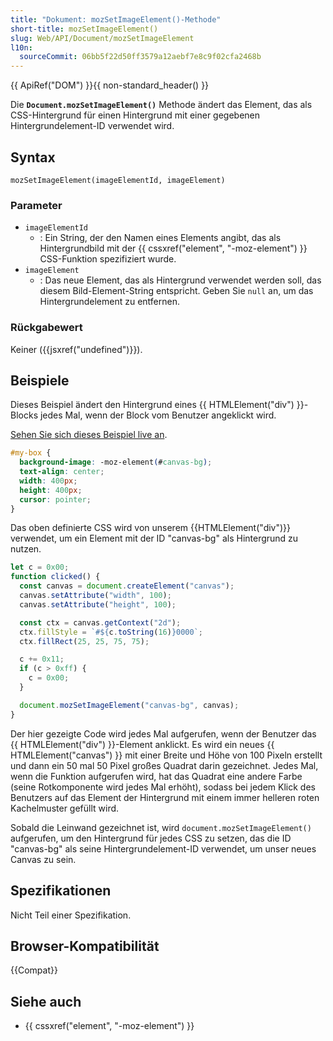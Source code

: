 ```yaml
---
title: "Dokument: mozSetImageElement()-Methode"
short-title: mozSetImageElement()
slug: Web/API/Document/mozSetImageElement
l10n:
  sourceCommit: 06bb5f22d50ff3579a12aebf7e8c9f02cfa2468b
---
```


{{ ApiRef("DOM") }}{{ non-standard_header() }}

Die **`Document.mozSetImageElement()`** Methode ändert das
Element, das als CSS-Hintergrund für einen Hintergrund mit einer gegebenen Hintergrundelement-ID verwendet wird.

## Syntax

```js-nolint
mozSetImageElement(imageElementId, imageElement)
```

### Parameter

- `imageElementId`
  - : Ein String, der den Namen eines Elements angibt, das als Hintergrundbild mit der {{ cssxref("element", "-moz-element") }} CSS-Funktion spezifiziert wurde.
- `imageElement`
  - : Das neue Element, das als Hintergrund verwendet werden soll, das diesem Bild-Element-String entspricht. Geben Sie `null` an, um das Hintergrundelement zu entfernen.

### Rückgabewert

Keiner ({{jsxref("undefined")}}).

## Beispiele

Dieses Beispiel ändert den Hintergrund eines {{ HTMLElement("div") }}-Blocks jedes Mal, wenn der Block vom Benutzer angeklickt wird.

[Sehen Sie sich dieses Beispiel live an](https://mdn.dev/archives/media/samples/domref/mozSetImageElement.html).

```css
#my-box {
  background-image: -moz-element(#canvas-bg);
  text-align: center;
  width: 400px;
  height: 400px;
  cursor: pointer;
}
```

Das oben definierte CSS wird von unserem {{HTMLElement("div")}} verwendet, um ein Element mit der ID "canvas-bg" als Hintergrund zu nutzen.

```js
let c = 0x00;
function clicked() {
  const canvas = document.createElement("canvas");
  canvas.setAttribute("width", 100);
  canvas.setAttribute("height", 100);

  const ctx = canvas.getContext("2d");
  ctx.fillStyle = `#${c.toString(16)}0000`;
  ctx.fillRect(25, 25, 75, 75);

  c += 0x11;
  if (c > 0xff) {
    c = 0x00;
  }

  document.mozSetImageElement("canvas-bg", canvas);
}
```

Der hier gezeigte Code wird jedes Mal aufgerufen, wenn der Benutzer das {{ HTMLElement("div") }}-Element anklickt.
Es wird ein neues {{ HTMLElement("canvas") }} mit einer Breite und Höhe von 100 Pixeln erstellt und dann ein 50 mal 50 Pixel großes Quadrat darin gezeichnet. Jedes Mal, wenn die Funktion aufgerufen wird, hat das Quadrat eine andere Farbe (seine Rotkomponente wird jedes Mal erhöht), sodass bei jedem Klick des Benutzers auf das Element der Hintergrund mit einem immer helleren roten Kachelmuster gefüllt wird.

Sobald die Leinwand gezeichnet ist, wird `document.mozSetImageElement()` aufgerufen, um den Hintergrund für jedes CSS zu setzen, das die ID "canvas-bg" als seine Hintergrundelement-ID verwendet, um unser neues Canvas zu sein.

## Spezifikationen

Nicht Teil einer Spezifikation.

## Browser-Kompatibilität

{{Compat}}

## Siehe auch

- {{ cssxref("element", "-moz-element") }}
